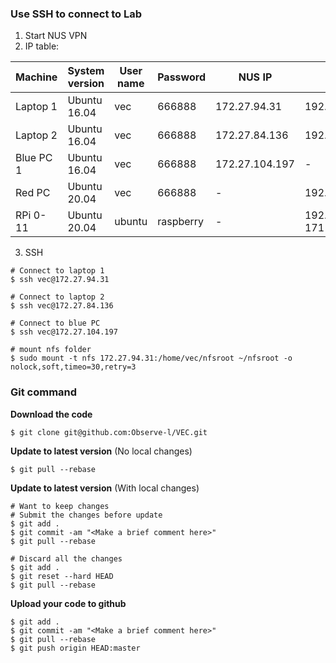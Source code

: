### Use SSH to connect to Lab

1. Start NUS VPN
2. IP table:

| Machine   | System version | User name | Password  | NUS IP         | Lab IP            |
| --------- | -------------- | --------- | --------- | -------------- | ----------------- |
| Laptop 1  | Ubuntu 16.04   | vec       | 666888    | 172.27.94.31   | 192.168.1.122     |
| Laptop 2  | Ubuntu 16.04   | vec       | 666888    | 172.27.84.136  | 192.168.1.125     |
| Blue PC 1 | Ubuntu 16.04   | vec       | 666888    | 172.27.104.197 | -                 |
| Red PC    | Ubuntu 20.04   | vec       | 666888    | -              | 192.168.1.117     |
| RPi 0-11  | Ubuntu 20.04   | ubuntu    | raspberry | -              | 192.168.1.160-171 |

3. SSH

```shell
# Connect to laptop 1
$ ssh vec@172.27.94.31

# Connect to laptop 2
$ ssh vec@172.27.84.136

# Connect to blue PC
$ ssh vec@172.27.104.197

# mount nfs folder
$ sudo mount -t nfs 172.27.94.31:/home/vec/nfsroot ~/nfsroot -o nolock,soft,timeo=30,retry=3
```

### Git command

**Download the code**

```shell
$ git clone git@github.com:Observe-l/VEC.git
```

**Update to latest version** (No local changes)

``` shell
$ git pull --rebase
```

**Update to latest version** (With local changes)

```shell
# Want to keep changes
# Submit the changes before update
$ git add .
$ git commit -am "<Make a brief comment here>"
$ git pull --rebase

# Discard all the changes
$ git add .
$ git reset --hard HEAD
$ git pull --rebase
```

**Upload your code to github**

``` shell
$ git add .
$ git commit -am "<Make a brief comment here>"
$ git pull --rebase
$ git push origin HEAD:master
```

